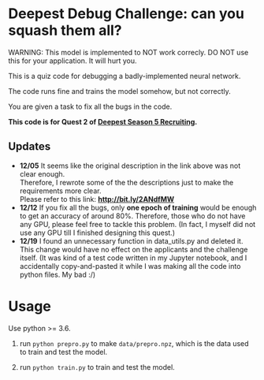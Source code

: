 # Deepest Debug Challenge: can you squash them all?

WARNING: This model is implemented to NOT work correcly. DO NOT use this for your application. It will hurt you.

This is a quiz code for debugging a badly-implemented neural network.

The code runs fine and trains the model somehow, but not correctly.

You are given a task to fix all the bugs in the code.

__This code is for Quest 2 of [Deepest Season 5 Recruiting](https://drive.google.com/file/d/14nG3DwQIBcWFgD9YmOKYa__8HEYOZMK7/view).__

## Updates

- __12/05__
It seems like the original description in the link above was not clear enough.  
Therefore, I rewrote some of the the descriptions just to make the requirements more clear.  
Please refer to this link: __http://bit.ly/2ANdfMW__
- __12/12__
If you fix all the bugs, only __one epoch of training__ would be enough to get an accuracy of around 80%. Therefore, those who do not have any GPU, please feel free to tackle this problem. (In fact, I myself did not use any GPU till I finished designing this quest.)
- __12/19__
I found an unnecessary function in data_utils.py and deleted it. This change would have no effect on the applicants and the challenge itself. (It was kind of a test code written in my Jupyter notebook, and I accidentally copy-and-pasted it while I was making all the code into python files. My bad :/)  

# Usage

Use python >= 3.6.

1. run `python prepro.py` to make `data/prepro.npz`, which is the data used to train and test the model.

2. run `python train.py` to train and test the model.
